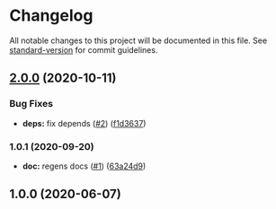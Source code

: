 # Changelog

All notable changes to this project will be documented in this file. See [standard-version](https://github.com/conventional-changelog/standard-version) for commit guidelines.

## [2.0.0](https://github.com/p6m7g8/p6df-oci/compare/v1.0.1...v2.0.0) (2020-10-11)


### Bug Fixes

* **deps:** fix depends ([#2](https://github.com/p6m7g8/p6df-oci/issues/2)) ([f1d3637](https://github.com/p6m7g8/p6df-oci/commit/f1d36377d793ea18c36c008c1fe270875a60e099))

### 1.0.1 (2020-09-20)


* **doc:** regens docs ([#1](https://github.com/p6m7g8/p6df-oci/issues/1)) ([63a24d9](https://github.com/p6m7g8/p6df-oci/commit/63a24d9d2a4a93094af57feac6e00cdb17067da8))

## 1.0.0 (2020-06-07)
